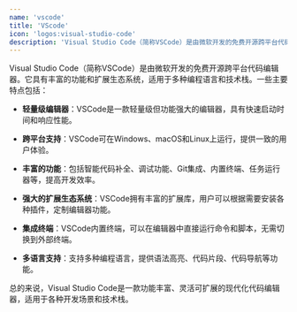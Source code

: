 ```yaml
---
name: 'vscode'
title: 'VScode'
icon: 'logos:visual-studio-code'
description: 'Visual Studio Code（简称VSCode）是由微软开发的免费开源跨平台代码编辑器。它具有丰富的功能和扩展生态系统，适用于多种编程语言和技术栈。'
---
```



Visual Studio Code（简称VSCode）是由微软开发的免费开源跨平台代码编辑器。它具有丰富的功能和扩展生态系统，适用于多种编程语言和技术栈。一些主要特点包括：

- **轻量级编辑器**：VSCode是一款轻量级但功能强大的编辑器，具有快速启动时间和响应性能。
  
- **跨平台支持**：VSCode可在Windows、macOS和Linux上运行，提供一致的用户体验。

- **丰富的功能**：包括智能代码补全、调试功能、Git集成、内置终端、任务运行器等，提高开发效率。

- **强大的扩展生态系统**：VSCode拥有丰富的扩展库，用户可以根据需要安装各种插件，定制编辑器功能。

- **集成终端**：VSCode内置终端，可以在编辑器中直接运行命令和脚本，无需切换到外部终端。

- **多语言支持**：支持多种编程语言，提供语法高亮、代码片段、代码导航等功能。

总的来说，Visual Studio Code是一款功能丰富、灵活可扩展的现代化代码编辑器，适用于各种开发场景和技术栈。